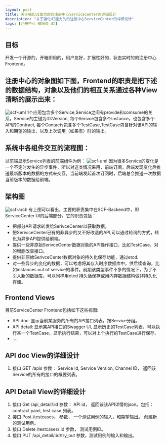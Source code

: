 ```yaml
---
layout: post
title: 关于强化UI能力的的注册中心ServiceCenter的详细设计
description: "关于强化UI能力的的注册中心ServiceCenter的详细设计"
tags: [注册中心 微服务 UI] 
---
```



## 目标 
开发一个开源的，开箱即用的，用户友好，扩展性好的，状态实时的的注册中心Frontend。

## 注册中心的对象图如下图，Frontend的职责是把下述的数据结构，对象以及他们的相互关系通过各种View清晰的展示出来：
![scf-uml](/images/scf-images/SCF-UML.png)
1个应用包含多个Service,Service之间有provide和comsume的关系，Service的主键为ID:Version, 每个Serivce包含多个Instance，也包含多个API的Contract,
每个Contacts包含多个TestCase,TestCase包含针对该API的输入和期望的输出，以及上次调用（如果有）时的输出。

## 系统中各组件交互的流程图：
以前端显示Service列表的前端组件为例：
![scf-uml](/images/scf-images/ListServiceProcess2.png)
因为很多Service的变化是一个不定时发生的异步事件，所以对这类情况采用，前端订阅，后端发现变化后推送最新版本的数据的方式来交互。当前端发起首次订阅时，后端总会推送一次数据当前版本的数据给前端。


## 架构图
![scf-arch](/images/scf-images/SCF-ARCH.png)
有上图可以看出，主要的职责集中在SCF-Backend中，即ServiceCenter UI的后端部分。它的职责包括：
* 把部分API请求转发给SerivceCenter以获取数据。
* 把SeriviceCenter已有的非异步的又不好改造的API,可以通过轮询的方式，转化为异步API提供给前端。
* 提供一些非原始SerivceCenter数据对象的API操作接口，比如TestCase，对的增删改查接口。
* 提供非原始SerivceCenter数据对象的持久化保存功能，通过etcd.
* 对一些异步的变化的数据，可以考虑将其存入时序数据库中，供后续查询，比如instances out of service的事件。前期该类型事件不多的情况下，为了不引入新的数据库，可以同样用etcd
持久话保存或用内存数据结构做非持久化存储。

## Frontend Views
目前ServiceCenter Frontend包括如下这些视图:
* API doc: 显示当前某服务的所有的API接口列表，按Service分组。
* API detail: 显示某API接口的Swagger UI, 显示历史的TestCase列表，可以执行某一个TestCase，显示执行结果，可以对上个执行的TestCase进行保存。
* ....

## API doc View的详细设计
1. 接口 GET /apis  参数： Service Id, Service Version, Channel ID， 返回该Service的所有的接口的概要列表。

## API Detail View的详细设计
1. 接口 Get /api_detail/:id  参数： API id， 返回该该API详情的json。包括：contract yaml, test case 列表。
2. 接口 Post /testcases， 参数， 一个测试用例的输入，和期望输出。 创建新的测试用例。
3. 接口 Delete /testcases/:id 参数， 测试用例ID。
4. 接口 PUT /api_detail/:id/try_out 参数，测试用例的输入和输出。
 

  
  
    
  
  
  
  
   
  
  
  







   
